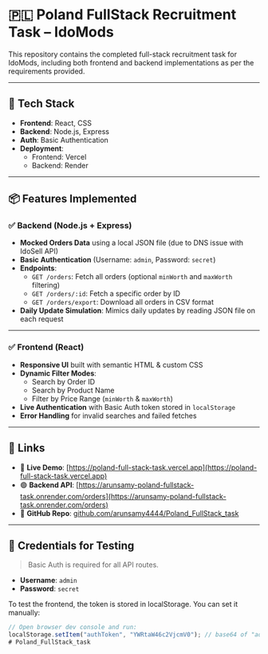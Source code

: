 # 🇵🇱 Poland FullStack Recruitment Task – IdoMods

This repository contains the completed full-stack recruitment task for IdoMods, including both frontend and backend implementations as per the requirements provided.

---

## 🔧 Tech Stack

- **Frontend**: React, CSS
- **Backend**: Node.js, Express
- **Auth**: Basic Authentication
- **Deployment**: 
  - Frontend: Vercel
  - Backend: Render

---

## 📦 Features Implemented

### ✅ Backend (Node.js + Express)

- **Mocked Orders Data** using a local JSON file (due to DNS issue with IdoSell API)
- **Basic Authentication** (Username: `admin`, Password: `secret`)
- **Endpoints**:
  - `GET /orders`: Fetch all orders (optional `minWorth` and `maxWorth` filtering)
  - `GET /orders/:id`: Fetch a specific order by ID
  - `GET /orders/export`: Download all orders in CSV format
- **Daily Update Simulation**: Mimics daily updates by reading JSON file on each request

---

### ✅ Frontend (React)

- **Responsive UI** built with semantic HTML & custom CSS
- **Dynamic Filter Modes**:
  - Search by Order ID
  - Search by Product Name
  - Filter by Price Range (`minWorth` & `maxWorth`)
- **Live Authentication** with Basic Auth token stored in `localStorage`
- **Error Handling** for invalid searches and failed fetches

---

## 🔗 Links

- 🔴 **Live Demo**: [https://poland-full-stack-task.vercel.app](https://poland-full-stack-task.vercel.app)  
- 🟢 **Backend API**: [https://arunsamy-poland-fullstack-task.onrender.com/orders](https://arunsamy-poland-fullstack-task.onrender.com/orders)  
- 📁 **GitHub Repo**: [github.com/arunsamy4444/Poland_FullStack_task](https://github.com/arunsamy4444/Poland_FullStack_task)

---

## 🔐 Credentials for Testing

> Basic Auth is required for all API routes.

- **Username**: `admin`
- **Password**: `secret`

To test the frontend, the token is stored in localStorage. You can set it manually:

```js
// Open browser dev console and run:
localStorage.setItem("authToken", "YWRtaW46c2VjcmV0"); // base64 of "admin:secret"
﻿# Poland_FullStack_task
